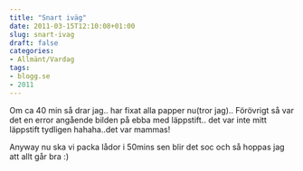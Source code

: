 ```yaml
---
title: "Snart iväg"
date: 2011-03-15T12:10:08+01:00
slug: snart-ivag
draft: false
categories:
- Allmänt/Vardag
tags:
- blogg.se
- 2011
---
```

Om ca 40 min så drar jag.. har fixat alla papper nu(tror jag).. Förövrigt så var det en error angående bilden på ebba med läppstift.. det var inte mitt läppstift tydligen hahaha..det var mammas!  
  
Anyway nu ska vi packa lådor i 50mins sen blir det soc och så hoppas jag att allt går bra :)
